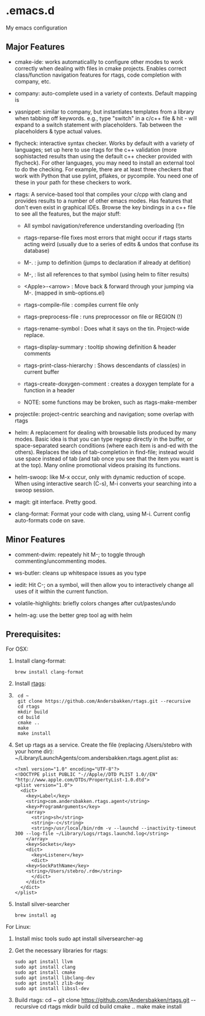 # .emacs.d
My emacs configuration

## Major Features

* cmake-ide: works automaticallly to configure other modes to work correctly when dealing with files in cmake projects.  Enables correct class/function navigation features for rtags, code completion with company, etc.

* company: auto-complete used in a variety of contexts.  Default mapping is <tab>

* yasnippet: similar to company, but instantiates templates from a library when tabbing off keywords.  e.g., type "switch" in a c/c++ file & hit <tab> - will expand to a switch statement with placeholders.  Tab between the placeholders & type actual values.

* flycheck: interactive syntax checker.  Works by default with a variety of languages; set up here to use rtags for the c++ validation (more sophistacted results than using the default c++ checker provided with flycheck).  For other languages, you may need to install an external tool to do the checking.  For example, there are at least three checkers that work with Python that use pylint, pflakes, or pycompile.  You need one of these in your path for these checkers to work.

* rtags: A service-based tool that compiles your c/cpp with clang and provides results to a number of other emacs modes.  Has features that don't even exist in graphical IDEs.  Browse the key bindings in a c++ file to see all the features, but the major stuff:

  * All symbol navigation/reference understanding overloading (!)n
  * rtags-reparse-file fixes most errors that might occur if rtags starts acting weird (usually due to a series of edits & undos that confuse its database)
  * M-. : jump to definition (jumps to declaration if already at defition)
  * M-, : list all references to that symbol (using helm to filter results)
  * \<Apple\>-\<arrow\> : Move back & forward through your jumping via M-. (mapped in smb-options.el)
  * rtags-compile-file : compiles current file only
  * rtags-preprocess-file : runs preprocessor on file or REGION (!)
  * rtags-rename-symbol : Does what it says on the tin.  Project-wide replace.
  * rtags-display-summary : tooltip showing definition & header comments
  * rtags-print-class-hierarchy : Shows descendants of class(es) in current buffer
  * rtags-create-doxygen-comment : creates a doxygen template for a function in a header

  * NOTE: some functions may be broken, such as rtags-make-member

* projectile: project-centric searching and navigation; some overlap with rtags

* helm: A replacement for dealing with browsable lists produced by many modes.  Basic idea is that you can type regexp directly in the buffer, or space-separated search conditions (where each item is and-ed with the others).  Replaces the idea of tab-completion in find-file; instead would use space instead of tab (and tab once you see that the item you want is at the top).  Many online promotional videos praising its functions.

* helm-swoop: like M-x occur, only with dynamic reduction of scope.  When using interactive search (C-s), M-i converts your searching into a swoop session.

* magit: git interface.  Pretty good.

* clang-format: Format your code with clang, using M-i.  Current config auto-formats code on save.

## Minor Features

* comment-dwim: repeately hit M-; to toggle through commenting/uncommenting modes.

* ws-butler: cleans up whitespace issues as you type

* iedit: Hit C-; on a symbol, will then allow you to interactively change all uses of it within the current function.

* volatile-highlights: briefly colors changes after cut/pastes/undo

* helm-ag: use the better grep tool ag with helm

## Prerequisites:

For OSX:

1.  Install clang-format:

    `brew install clang-format`

2.  Install [rtags](https://github.com/Andersbakken/rtags):
3.  
        cd ~
        git clone https://github.com/Andersbakken/rtags.git --recursive
        cd rtags
        mkdir build
        cd build
        cmake ..
        make
        make install

3.  Set up rtags as a service.  Create the file (replacing /Users/stebro with your home dir):  ~/Library/LaunchAgents/com.andersbakken.rtags.agent.plist as:

        <?xml version="1.0" encoding="UTF-8"?>
        <!DOCTYPE plist PUBLIC "-//Apple//DTD PLIST 1.0//EN" "http://www.apple.com/DTDs/PropertyList-1.0.dtd">
        <plist version="1.0">
          <dict>
            <key>Label</key>
            <string>com.andersbakken.rtags.agent</string>
            <key>ProgramArguments</key>
            <array>
              <string>sh</string>
              <string>-c</string>
              <string>/usr/local/bin/rdm -v --launchd --inactivity-timeout 300 --log-file ~/Library/Logs/rtags.launchd.log</string>
            </array>
            <key>Sockets</key>
            <dict>
              <key>Listener</key>
              <dict>
            <key>SockPathName</key>
            <string>/Users/stebro/.rdm</string>
              </dict>
            </dict>
          </dict>
        </plist>

4.  Install silver-searcher

    `brew install ag`

For Linux:

1.  Install misc tools
        sudo apt install silversearcher-ag
        
1.  Get the necessary libraries for rtags:

        sudo apt install llvm
        sudo apt install clang
        sudo apt install cmake
        sudo apt install libclang-dev
        sudo apt install zlib-dev
        sudo apt install libssl-dev

2.  Build rtags:
        cd ~
        git clone https://github.com/Andersbakken/rtags.git --recursive
        cd rtags
        mkdir build
        cd build
        cmake ..
        make
        make install
